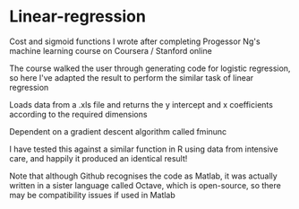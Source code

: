 # Linear-regression
Cost and sigmoid functions I wrote after completing Progessor Ng's machine learning course on Coursera / Stanford online

The course walked the user through generating code for logistic regression, so here I've adapted the result to perform the similar task of linear regression

Loads data from a .xls file and returns the y intercept and x coefficients according to the required dimensions

Dependent on a gradient descent algorithm called fminunc

I have tested this against a similar function in R using data from intensive care, and happily it produced an identical result!

Note that although Github recognises the code as Matlab, it was actually written in a sister language called Octave, which is open-source, so there may be compatibility issues if used in Matlab
